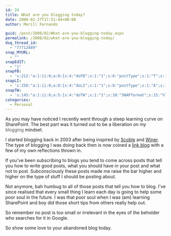 ```yaml
---
id: 24
title: What are you blogging today?
date: 2008-02-27T17:51:44+00:00
author: Merill Fernando

guid: /post/2008/02/What-are-you-blogging-today.aspx
permalink: /2008/02/what-are-you-blogging-today/
dsq_thread_id:
  - "77712489"
snap_MYURL:
  - ""
snapEdIT:
  - "1"
snapFB:
  - 's:212:"a:1:{i:0;a:8:{s:4:"doFB";s:1:"1";s:8:"postType";s:1:"T";s:10:"AttachPost";s:1:"2";s:10:"SNAPformat";s:10:"%FULLTEXT%";s:9:"isAutoImg";s:1:"A";s:8:"imgToUse";s:0:"";s:9:"isAutoURL";s:1:"A";s:8:"urlToUse";s:0:"";}}";'
snapLI:
  - 's:258:"a:1:{i:0;a:8:{s:4:"doLI";s:1:"1";s:8:"postType";s:1:"A";s:10:"SNAPformat";s:41:"New post has been published on %SITENAME%";s:11:"SNAPformatT";s:14:"{Blog} %TITLE%";s:9:"isAutoImg";s:1:"A";s:8:"imgToUse";s:0:"";s:9:"isAutoURL";s:1:"A";s:8:"urlToUse";s:0:"";}}";'
snapTW:
  - 's:145:"a:1:{i:0;a:5:{s:4:"doTW";s:1:"1";s:10:"SNAPformat";s:15:"%TITLE% - %URL%";s:8:"attchImg";s:1:"1";s:9:"isAutoImg";s:1:"A";s:8:"imgToUse";s:0:"";}}";'
categories:
  - Personal
---
```

As you may have noticed I recently went through a steep learning curve on SharePoint. The best part was it turned out to be a liberation on my <a style="text-decoration: none" href="http://howtostartablogonline.net/"><font color="#555555">blogging</font></a> mindset.

I started blogging back in 2003 after being inspired by <a href="http://scobleizer.com/">Scoble</a> and <a href="http://www.scripting.com/">Winer</a>. The type of blogging I was doing back then is now coined a <a href="http://en.wikipedia.org/wiki/Link_Blog">link blog</a> with a few of my own reflections thrown in.

If you've been subscribing to blogs you tend to come across posts that tell you how to write good posts, what you should have in your post and what not to post. Subconsciously these posts made me raise the bar higher and higher on the type of stuff I should be posting about.

Not anymore, bah humbug to all of those posts that tell you how to blog. I've since realised that every small thing I learn each day is going to help some poor soul in the future. I was that poor soul when I was (am) learning SharePoint and boy did those short tips from others really help out.

So remember no post is too small or irrelevant in the eyes of the beholder who searches for it in Google.

So show some love to your abandoned blog today.
